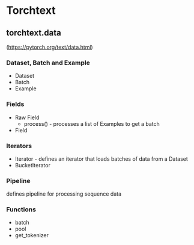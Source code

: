 # Torchtext
## torchtext.data
(https://pytorch.org/text/data.html)

### Dataset, Batch and Example
* Dataset
* Batch
* Example

### Fields
* Raw Field
    * process() - processes a list of Examples to get a batch
* Field

### Iterators
* Iterator - defines an iterator that loads batches of data from a Dataset
* BucketIterator

### Pipeline
defines pipeline for processing sequence data

### Functions
* batch
* pool
* get_tokenizer